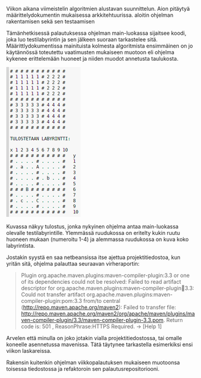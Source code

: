 <c> Viikon aikana viimeistelin algoritmien alustavan suunnittelun. Aion pitäytyä määrittelydokumentin mukaisessa arkkitehtuurissa. aloitin ohjelman rakentamisen sekä sen testaamisen

<c>Tämänhetkisessä palautuksessa ohjelman main-luokassa sijaitsee koodi, joka luo testilabyrintin ja sen jälkeen suoraan tarkastelee sitä. Määrittlydokumentissa mainituista kolmesta algoritmista ensimmäinen on jo käytännössä toteutettu vaatimusten mukaiseen muotoon eli ohjelma kykenee erittelemään huoneet ja niiden muodot annetusta taulukosta.<c>


![Kuva 1](https://raw.githubusercontent.com/Hipsterisiili/Pakohuone/master/Ohjelman_syote_viikko2.png)

<c>Kuvassa näkyy tulostus, jonka nykyinen ohjelma antaa main-luokassa olevalle testilabyrintille. Ylemmässä ruudukossa on eritelty kukin ruutu huoneen mukaan (numeroitu 1-4) ja alemmassa ruudukossa on kuva koko labyrintista.<c>


<c>Jostakin syystä en saa netbeansissa itse ajettua projektitiedostoa, kun yritän sitä, ohjelma palauttaa seuraavan 
virheraportin:

>Plugin org.apache.maven.plugins:maven-compiler-plugin:3.3 or one of its dependencies could not be resolved: 
>Failed to read artifact descriptor for org.apache.maven.plugins:maven-compiler-plugin:jar:3.3: Could not 
>transfer artifact org.apache.maven.plugins:maven-compiler-plugin:pom:3.3 from/to central 
>(http://repo.maven.apache.org/maven2): Failed to transfer file: 
>http://repo.maven.apache.org/maven2/org/apache/maven/plugins/maven-compiler-plugin/3.3/maven-compiler-plugin-3.3.pom. 
>Return code is: 501 , ReasonPhrase:HTTPS Required. -> [Help 1]

Arvelen että minulla on joko jotakin vialla projektitiedostossa, tai omalle koneelle asennetussa mavenissa. Tätä täytynee
tarkastella esimerkiksi ensi viikon laskareissa. <c>

<c>Rakensin kuitenkin ohjelman viikkopalautuksen mukaiseen muotoonsa toisessa tiedostossa ja refaktoroin sen 
palautusrepositoriooni.<c>




